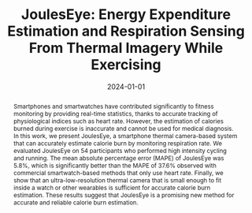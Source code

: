 ---
abstract: 'Smartphones and smartwatches have contributed significantly to fitness monitoring by providing real-time statistics, thanks to accurate tracking of physiological indices such as heart rate. However, the estimation of calories burned during exercise is inaccurate and cannot be used for medical diagnosis. In this work, we present JoulesEye, a smartphone thermal camera-based system that can accurately estimate calorie burn by monitoring respiration rate. We evaluated JoulesEye on 54 participants who performed high intensity cycling and running. The mean absolute percentage error (MAPE) of JoulesEye was 5.8%, which is significantly better than the MAPE of 37.6% observed with commercial smartwatch-based methods that only use heart rate. Finally, we show that an ultra-low-resolution thermal camera that is small enough to fit inside a watch or other wearables is sufficient for accurate calorie burn estimation. These results suggest that JoulesEye is a promising new method for accurate and reliable calorie burn estimation.'
authors:
- adhikary
- Maite Sadeh
- Nipun Batra
- goel

bibtex: '@inproceedings{Adhikary2024,

  title={JoulesEye: Energy Expenditure Estimation and Respiration Sensing From Thermal
  Imagery While Exercising},

  author={Rishiraj Adhikary, Maite Sadeh, Nipun Batra, Mayank Goel},

  booktitle={Proceedings of the ACM on Interactive, Mobile, Wearable, and Ubiquitous
  Technologies (IMWUT)},

  year={2024}

  }'
blurb: Respiration sensing and energy expenditure estimation using thermal imaging
category: health
citation: 'Rishiraj Adhikary,Maite Sadeh,Nipun Batra,Mayank Goel. 2024. JoulesEye:
  Energy Expenditure Estimation and Respiration Sensing From Thermal Imagery While
  Exercising. Proceedings of the ACM on Interactive, Mobile, Wearable, and Ubiquitous
  Technologies (IMWUT).'
conference: Proceedings of the ACM on Interactive, Mobile, Wearable, and Ubiquitous
  Technologies (IMWUT)
date: '2024-01-01'
image: /images/pubs/jouleseye.png
name: JoulesEye
onhomepage: true
pdf: /pdfs/jouleseye.pdf
video: 'https://youtu.be/5J9KqrDnj20'
video_embed: '<iframe width="560" height="315" src="https://www.youtube.com/embed/5J9KqrDnj20" frameborder="0" allowfullscreen></iframe>'
thumbnail: /images/pubs/jouleseye.png
title: 'JoulesEye: Energy Expenditure Estimation and Respiration Sensing From Thermal
  Imagery While Exercising'
year: '2024'
---